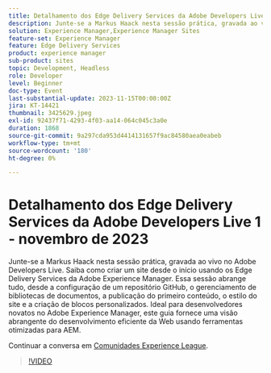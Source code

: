 ```yaml
---
title: Detalhamento dos Edge Delivery Services da Adobe Developers Live 1 - novembro de 2023
description: Junte-se a Markus Haack nesta sessão prática, gravada ao vivo no Adobe Developers Live. Saiba como criar um site desde o início usando os Edge Delivery Services da Adobe Experience Manager. Essa sessão abrange tudo, desde a configuração de um repositório GitHub, o gerenciamento de bibliotecas de documentos, a publicação do primeiro conteúdo, o estilo do site e a criação de blocos personalizados. Ideal para desenvolvedores novatos no Adobe Experience Manager, este guia fornece uma visão abrangente do desenvolvimento eficiente da Web usando ferramentas otimizadas para AEM.
solution: Experience Manager,Experience Manager Sites
feature-set: Experience Manager
feature: Edge Delivery Services
product: experience manager
sub-product: sites
topic: Development, Headless
role: Developer
level: Beginner
doc-type: Event
last-substantial-update: 2023-11-15T00:00:00Z
jira: KT-14421
thumbnail: 3425629.jpeg
exl-id: 92437f71-4293-4f03-aa14-064c045c3a0e
duration: 1868
source-git-commit: 9a297cda953d4414131657f9ac84580aea0eabeb
workflow-type: tm+mt
source-wordcount: '180'
ht-degree: 0%

---
```


# Detalhamento dos Edge Delivery Services da Adobe Developers Live 1 - novembro de 2023

Junte-se a Markus Haack nesta sessão prática, gravada ao vivo no Adobe Developers Live. Saiba como criar um site desde o início usando os Edge Delivery Services da Adobe Experience Manager. Essa sessão abrange tudo, desde a configuração de um repositório GitHub, o gerenciamento de bibliotecas de documentos, a publicação do primeiro conteúdo, o estilo do site e a criação de blocos personalizados. Ideal para desenvolvedores novatos no Adobe Experience Manager, este guia fornece uma visão abrangente do desenvolvimento eficiente da Web usando ferramentas otimizadas para AEM.

Continuar a conversa em [Comunidades Experience League](https://adobe.ly/3Q82EUF).

>[!VIDEO](https://video.tv.adobe.com/v/3425629/?learn=on)
